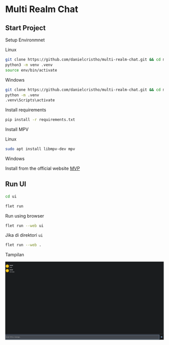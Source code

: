 # Multi Realm Chat

## Start Project

Setup Environmnet

Linux

```bash
git clone https://github.com/danielcristho/multi-realm-chat.git && cd multi-realm-chat
python3 -m venv .venv
source env/bin/activate
```

Windows

```bash
git clone https://github.com/danielcristho/multi-realm-chat.git && cd multi-realm-chat
python -m .venv
.venv\Scripts\activate
```

Install requirements

```bash
pip install -r requirements.txt
```

Install MPV

Linux

```bash
sudo apt install libmpv-dev mpv
```

Windows

Install from the official website [MVP](https://mpv.io)

## Run UI

```bash
cd ui
```

```bash
flet run
```

Run using browser

```bash
flet run --web ui
```

Jika di direktori `ui`

```bash
flet run --web .
```

Tampilan

![Start](ui/assets/start.png)


